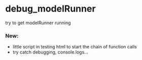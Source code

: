 # debug_modelRunner
try to get modelRunner running

### New:
* little script in testing html to start the chain of function calls
* try catch debugging, console.logs...
